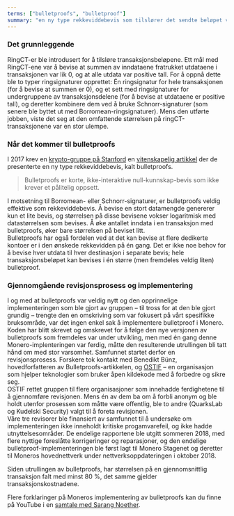 ```yaml
---
terms: ["bulletproofs", "bulletproof"]
summary: "en ny type rekkeviddebevis som tilslører det sendte beløpet ved å erstatte RingCT-er i transaksjoner"
---
```


### Det grunnleggende
RingCT-er ble introdusert for å tilsløre transaksjonsbeløpene. Ett mål med RingCT-ene var å bevise at summen av inndataene fratrukket utdataene  i transaksjonen var lik 0, og at alle utdata var positive tall. For å oppnå dette ble to typer ringsignaturer opprettet: Én ringsignatur for hele transaksjonen (for å bevise at summen er 0), og et sett med ringsignaturer for undergruppene av transaksjonsdelene (for å bevise at utdataene er positive tall), og deretter kombinere dem ved å bruke Schnorr-signaturer (som senere ble byttet ut med Borromean-ringsignaturer).
Mens den utførte jobben, viste det seg at den omfattende størrelsen på ringCT-transaksjonene var en stor ulempe.

### Når det kommer til bulletproofs
I 2017 krev en [krypto-gruppe på Stanford](https://crypto.stanford.edu/bulletproofs/) en [vitenskapelig artikkel](https://eprint.iacr.org/2017/1066.pdf) der de presenterte en ny type rekkeviddebevis, kalt bulletproofs.  

> Bulletproofs er korte, ikke-interaktive null-kunnskap-bevis som ikke krever et pålitelig oppsett.

I motsetning til Borromean- eller Schnorr-signaturer, er bulletproofs veldig effektive som rekkeviddebevis. Å bevise en stort datamengde genererer kun et lite bevis, og størrelsen på disse bevisene vokser logaritmisk med datastørrelsen som bevises.
Å øke antallet inndata i en transaksjon med bulletproofs, øker bare størrelsen på beviset litt.    
Bulletproofs har også fordelen ved at det kan bevise at flere dedikerte kontoer er i den ønskede rekkevidden på én gang. Det er ikke noe behov for å bevise hver utdata til hver destinasjon i separate bevis; hele transaksjonsbeløpet kan bevises i én større (men fremdeles veldig liten) bulletproof.

### Gjennomgående revisjonsprosess og implementering
I og med at bulletproofs var veldig nytt og den opprinnelige implementeringen som ble gjort av gruppen – til tross for at den ble gjort grundig – trengte den en omskriving som var fokusert på vårt spesifikke bruksområde, var det ingen enkel sak å implementere bulletproof i Monero.
Koden har blitt skrevet og omskrevet for å følge den nye versjonen av bulletproofs som fremdeles var under utvikling, men med én gang denne Monero-implenteringen var ferdig, måtte den resulterende utrullingen bli tatt hånd om med stor varsomhet.
Samfunnet startet derfor en revisjonsprosess. Forskere tok kontakt med Benedikt Bünz, hovedforfatteren av Bulletproofs-artikkelen, og [OSTIF](https://ostif.org/) – en organisasjon som hjelper teknologier som bruker åpen kildekode med å forbedre og sikre seg.  
OSTIF rettet gruppen til flere organisasjoner som innehadde ferdighetene til å gjennomføre revisjonen. Mens én av dem ba om å forbli anonym og ble holdt utenfor prosessen som måtte være offentlig, ble to andre (QuarksLab og Kudelski Security) valgt til å foreta revisjonen.  
Våre tre revisorer ble finansiert av samfunnet til å undersøke om implementeringen ikke inneholdt kritiske progamvarefeil, og ikke hadde utnyttelsesområder.
De endelige rapportene ble utgitt sommeren 2018, med flere nyttige foreslåtte korrigeringer og reparasjoner, og den endelige bulletproof-implementeringen ble først lagt til Monero Stagenet og deretter til Moneros hovednettverk under nettverksoppdateringen i oktober 2018.

Siden utrullingen av bulletproofs, har størrelsen på en gjennomsnittlig transaksjon falt med minst 80 %, det samme gjelder transaksjonskostnadene.

Flere forklaringer på Moneros implementering av bulletproofs kan du finne på YouTube i en [samtale med Sarang Noether](https://www.youtube.com/watch?v=6lEWqIMLzUU).